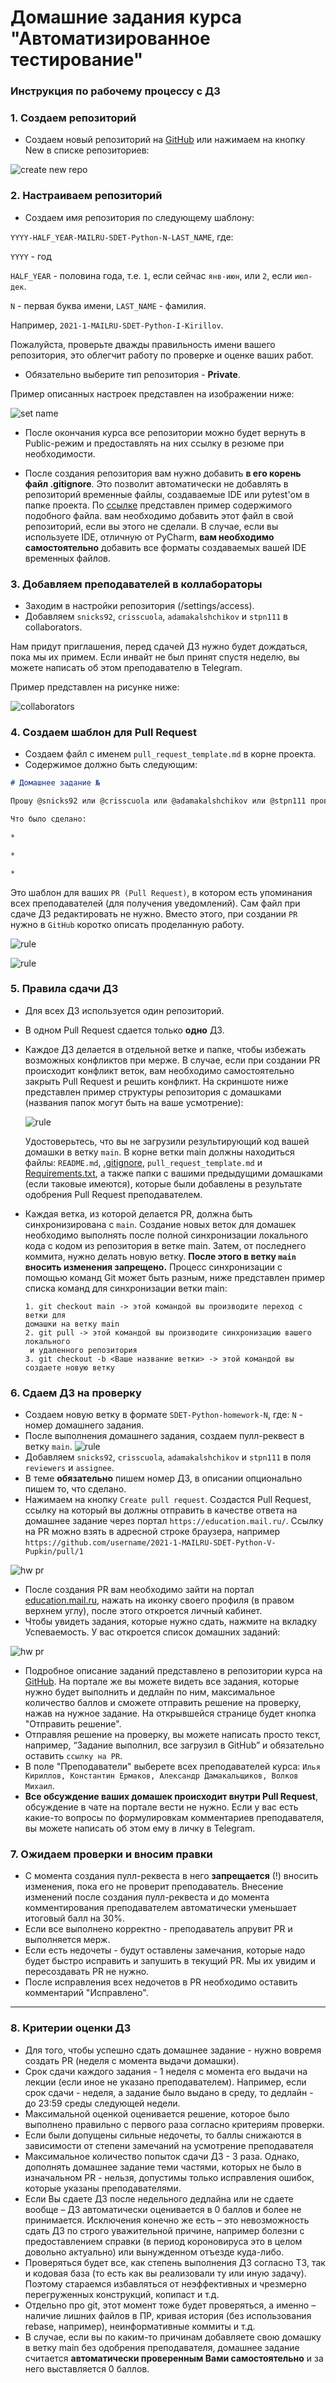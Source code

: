 # Домашние задания курса "Автоматизированное тестирование"

### Инструкция по рабочему процессу с ДЗ

### 1. Создаем репозиторий
* Создаем новый репозиторий на [GitHub](https://github.com/new) или нажимаем на кнопку New в списке репозиториев:

![create new repo](images/1.png)

### 2. Настраиваем репозиторий
* Создаем имя репозитория по следующему шаблону:

`YYYY-HALF_YEAR-MAILRU-SDET-Python-N-LAST_NAME`, где:

`YYYY` - год

`HALF_YEAR` - половина года, т.е. `1`, если сейчас `янв-июн`, или `2`, если `июл-дек`.

`N` - первая буква имени, `LAST_NAME` - фамилия.

Например, `2021-1-MAILRU-SDET-Python-I-Kirillov`.

Пожалуйста, проверьте дважды правильность имени вашего репозитория, это облегчит работу по проверке и оценке ваших работ.

* Обязательно выберите тип репозитория - **Private**.

Пример описанных настроек представлен на изображении ниже: 
  
![set name](images/2.png)

* После окончания курса все репозитории можно будет вернуть в Public-режим и предоставлять на них ссылку в резюме при необходимости.

* После создания репозитория вам нужно добавить **в его корень файл .gitignore**. Это позволит автоматически не добавлять в репозиторий временные файлы, создаваемые IDE или pytest'ом в папке проекта.
  По [ссылке](https://github.com/snicks92/education-mail-qa-python/blob/main/.gitignore) представлен пример содержимого подобного файла. вам необходимо добавить этот файл в свой репозиторий, если вы этого не сделали. 
В случае, если вы используете IDE, отличную от PyCharm, **вам необходимо самостоятельно** добавить все форматы создаваемых вашей IDE временных файлов.
  
### 3. Добавляем преподавателей в коллабораторы
 * Заходим в настройки репозитория (/settings/access).
 * Добавляем `snicks92`, `crisscuola`, `adamakalshchikov` и `stpn111` в collaborators.

 Нам придут приглашения, перед сдачей ДЗ нужно будет дождаться, пока мы их примем. Если инвайт не был принят спустя неделю, вы можете написать об этом преподавателю в Telegram.

Пример представлен на рисунке ниже:

![collaborators](images/3.png)

### 4. Создаем шаблон для Pull Request
* Создаем файл с именем `pull_request_template.md` в корне проекта.
* Содержимое должно быть следующим:
```md
# Домашнее задание №

Прошу @snicks92 или @crisscuola или @adamakalshchikov или @stpn111 проверить его.

Что было сделано:

*

*

*

```

Это шаблон для ваших `PR (Pull Request)`, в котором есть упоминания всех преподавателей (для получения уведомлений). Сам файл при сдаче ДЗ редактировать не нужно. Вместо этого, при создании `PR` нужно в `GitHub` коротко описать проделанную работу.

![rule](images/4.png)

![rule](images/4_2.png)

### 5. Правила сдачи ДЗ
* Для всех ДЗ используется один репозиторий.
* В одном Pull Request сдается только **одно** ДЗ.
* Каждое ДЗ делается в отдельной ветке и папке, чтобы избежать возможных конфликтов при мерже. В случае, если при создании PR происходит конфликт веток, вам необходимо самостоятельно закрыть Pull Request и решить конфликт.
  На скриншоте ниже представлен пример структуры репозитория с домашками (названия папок могут быть на ваше усмотрение):
  
  ![rule](images/5_2.png)
  
  Удостоверьтесь, что вы не загрузили результирующий код вашей домашки в ветку `main`. В корне ветки main должны находиться файлы: 
`README.md`, [.gitignore](https://github.com/snicks92/education-mail-qa-python/blob/main/.gitignore), `pull_request_template.md` и [Requirements.txt](https://pip.pypa.io/en/stable/user_guide/), а также папки с вашими предыдущими домашками (если таковые имеются), которые были добавлены в результате одобрения Pull Request преподавателем.
* Каждая ветка, из которой делается PR, должна быть синхронизирована с `main`. Создание новых веток для домашек необходимо выполнять после полной синхронизации локального кода с кодом из репозитория в ветке main. Затем, от последнего коммита, нужно делать новую ветку. **После этого в ветку `main` вносить изменения запрещено.**
Процесс синхронизации с помощью команд Git может быть разным, ниже представлен пример списка команд для синхронизации ветки main:
  ```
  1. git checkout main -> этой командой вы производите переход с ветки для 
  домашки на ветку main
  2. git pull -> этой командой вы производите синхронизацию вашего локального
   и удаленного репозитория
  3. git checkout -b <Ваше название ветки> -> этой командой вы создаете новую ветку
  ```
 

### 6. Сдаем ДЗ на проверку
* Создаем новую ветку в формате
`SDET-Python-homework-N`, где:
`N` - номер домашнего задания.
* После выполнения домашнего задания, создаем пулл-реквест в ветку `main`.
  ![rule](images/4_3.png)
* Добавляем `snicks92`, `crisscuola`, `adamakalshchikov` и `stpn111` в поля `reviewers` и `assignee`.
* В теме **обязательно** пишем номер ДЗ, в описании опционально пишем то, что сделано.
* Нажимаем на кнопку `Create pull request`. Создастся Pull Request, ссылку на который вы должны отправить в качестве ответа на домашнее задание через портал `https://education.mail.ru/`.
Ссылку на PR можно взять в адресной строке браузера, например `https://github.com/username/2021-1-MAILRU-SDET-Python-V-Pupkin/pull/1`

![hw pr](images/5.png)

* После создания PR вам необходимо зайти на портал [education.mail.ru](https://education.mail.ru/), нажать на иконку своего профиля (в правом верхнем углу), после этого откроется личный кабинет.
* Чтобы увидеть задания, которые нужно сдать, нажмите на вкладку Успеваемость. У вас откроется список домашних заданий:

![hw pr](images/6.png)

* Подробное описание заданий представлено в репозитории курса на [GitHub](https://github.com/snicks92/education-mail-qa-python). На портале же вы можете видеть все задания, которые нужно будет выполнить и дедлайн по ним, максимальное количество баллов и сможете отправить решение на проверку, нажав на нужное задание. На открывшейся странице будет кнопка "Отправить решение".
* Отправляя решение на проверку, вы можете написать просто текст, например, “Задание выполнил, все загрузил в GitHub” и обязательно оставить ```ссылку на PR```.
* В поле "Преподаватели" выберете всех преподавателей курса: ```Илья Кириллов, Константин Ермаков, Александр Дамакальщиков, Волков Михаил```.
* **Все обсуждение ваших домашек происходит внутри Pull Request**, обсуждение в чате на портале вести не нужно. Если у вас есть какие-то вопросы по формулировкам комментариев преподавателя, вы можете написать об этом ему в личку в Telegram.

### 7. Ожидаем проверки и вносим правки
 * С момента создания пулл-реквеста в него **запрещается** (!) вносить изменения, пока его не проверит преподаватель.
 Внесение изменений после создания пулл-реквеста и до момента комментирования преподавателем автоматически уменьшает итоговый балл на 30%.
 * Если все выполнено корректно - преподаватель апрувит PR и выполняется мерж.
 * Если есть недочеты - будут оставлены замечания, которые надо будет быстро исправить и запушить в текущий PR. Мы их увидим и пересоздавать PR не нужно.
 * После исправления всех недочетов в PR необходимо оставить комментарий "Исправлено".

___

### 8. Критерии оценки ДЗ
* Для того, чтобы успешно сдать домашнее задание - нужно вовремя создать PR (неделя с момента выдачи домашки).
* Срок сдачи каждого задания - 1 неделя с момента его выдачи на лекции (если иное не указано преподавателем). Например, если срок сдачи - неделя, а задание было выдано в среду, то дедлайн - до 23:59 среды следующей недели.
* Максимальной оценкой оценивается решение, которое было выполнено правильно с первого раза согласно критериям проверки.
* Если были допущены сильные недочеты, то баллы снижаются в зависимости от степени замечаний на усмотрение преподавателя
* Максимальное количество попыток сдачи ДЗ - 3 раза. Однако, дополнять домашнее задание теми частями, которых не было в изначальном PR - нельзя,
  допустимы только исправления ошибок, которые указаны преподавателями.
* Если Вы сдаете ДЗ после недельного дедлайна или не сдаете вообще – ДЗ автоматически оценивается в 0 баллов и более не принимается. Исключения конечно же есть – это невозможность сдать ДЗ по строго уважительной причине, например болезни с предоставлением справки (в период короновируса это в целом довольно актуально) или вынужденном отъезде куда-либо.
* Проверяться будет все, как степень выполнения ДЗ согласно ТЗ, так и кодовая база (то есть как вы реализовали ту или иную задачу). Поэтому стараемся избавляться от неэффективных и чрезмерно перегруженных конструкций, копипаст и т.д.
* Отдельно про git, этот момент тоже будет проверяться, а именно – наличие лишних файлов в ПР, кривая история (без использования rebase, например), неинформативные коммиты и т.д.
* В случае, если вы по каким-то причинам добавляете свою домашку в ветку main без одобрения преподавателя, домашнее задание считается **автоматически проверенным Вами самостоятельно** и за него выставляется 0 баллов.